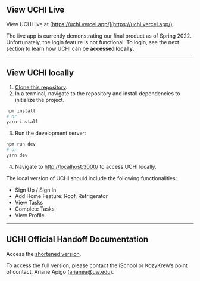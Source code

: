 ## View UCHI Live

View UCHI live at [https://uchi.vercel.app/](https://uchi.vercel.app/).

The live app is currently demonstrating our final product as of Spring 2022. Unfortunately, the login feature is not functional. To login, see the next section to learn how UCHI can be **accessed locally.**

-----------------------------------
## View UCHI locally

1. [Clone this repository](https://docs.github.com/en/repositories/creating-and-managing-repositories/cloning-a-repository).
2. In a terminal, navigate to the repository and install dependencies to initialize the project.
```bash
npm install
# or
yarn install
```

3. Run the development server:
```bash
npm run dev
# or
yarn dev
```

4. Navigate to [http://localhost:3000/](http://localhost:3000/) to access UCHI locally.

The local version of UCHI should include the following functionalities:
- Sign Up / Sign In
- Add Home Feature: Roof, Refrigerator
- View Tasks
- Complete Tasks
- View Profile

-----------------------------------
## UCHI Official Handoff Documentation

Access the [shortened version](https://drive.google.com/file/d/1aun01DOUtoVPzXqysIoXV4K2cGvWfZ-f/view?usp=sharing).

To access the full version, please contact the iSchool or KozyKrew’s point of contact, Ariane Apigo ([arianea@uw.edu](arianea@uw.edu)).
